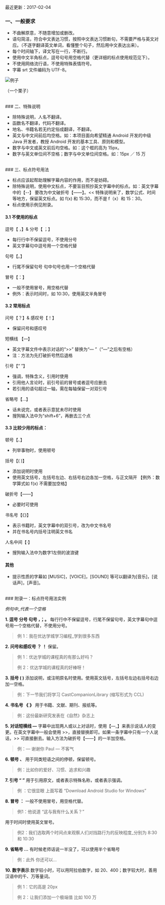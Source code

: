 最近更新：2017-02-04




### 一、一般要求

* 不曲解原意，不随意增加或删改。
* 语句简洁，符合中文表达习惯，按照中文表达习惯断句，不需要严格与英文对应。（不逐字翻译英文单词，看懂整个句子，然后用中文表达出来）。
* 每个时间轴下，译文写在一行，不断行。
* 使用中文半角标点，逗号句号用空格代替（更详细的标点使用规范见下）。
* 不使用网络流行语，不使用特殊表情符号。
* 字幕 srt 文件编码为 UTF-8。


![例子](https://ww1.sinaimg.cn/large/006tKfTcjw1fce9ts7mk8j30es0b4tau.jpg)

（一个栗子）

<br>
### 二、特殊说明

* 除特殊说明，人名不翻译。
* 函数名不翻译，代码不翻译。
* 地名、书籍名若无约定俗成翻译，不翻译。
* 英文与中文间前后均空格。如：本项目面向希望精通 Android 开发的中级 Java 开发者，教授 Android 开发的基本工具、原则和模型。
* 数字与中文或英文前后均空格。如：这个框的高为 15px。
* 数字与英文单位间不空格；数字与中文单位间空格。如：15px ／ 15 万


<br>
### 三、标点符号用法

* 标点应该起帮助理解字幕内容的作用，而不是妨碍。
* 除特殊说明，使用中文标点，不要盲目照抄英文字幕中的标点。如：英文字幕中的【--】 要改为中文破折号【——】。<<  特殊说明来了，数学公式、时间等地方，保留英文标点。如 f(x) 和 15:30，而不是 f（x）和 15：30。
* 标点使用示例见附录。


#### 3.1 不使用的标点

逗号【 ，】& 分号【 ；】
* 每行行中不保留逗号，不使用分号
* 英文字幕句中逗号用一个空格代替 

句号【。】
* 行尾不保留句号 句中句号也用一个空格代替

冒号【：】
* 一般不使用冒号，用空格代替
* 例外：表示时间时，如 10:30，使用英文半角冒号

#### 3.2 常用标点

问号【？】& 感叹号【！】
* 保留问号和感叹号

短横线 【—】
* 英文字幕文件中表示对话的“>>” 替换为“— ”​（“—”之后有空格）
* 注：方法为先打破折号然后退格

引号【“ ”】
* 强调，特殊含义，引用时使用
* 引用他人言论时，前引号前的冒号或者逗号应删去
* 若引用的语句超过一轴，需在每轴保留一对双引号

省略号【…】
* 话未说完，或者表示意犹未尽时使用
* 搜狗输入法中为“shift+6”，再删去三个点

#### 3.3 比较少用的标点：

顿号【、】
* 列举事物时，使用顿号

括号【( )】
* 添加说明时使用
* 使用英文括号，左括号左边、右括号右边各加一空格，与正文隔开 【例外：数学算式如 f(x) 不需要加空格】

破折号【——】
* 必要时可使用

书名号【《》】
* 表示书籍时，英文字幕中的双引号，改为中文书名号
* 并在书名号内括号注明英文书名

人名中间【·】

- 搜狗输入法中为数字1左侧的波浪键

#### 其他
* 提示性质的字幕如 [MUSIC]，[VOICE]，[SOUND] 等可以翻译为[音乐]，[说话声]，[声音]。



<br>
### 附录一：标点符号用法实例

*例句中_代表一个空格*

**1. 逗号 分号 句号 ，；。**
每行行中不保留逗号，行尾不保留句号，英文字幕句中逗号用一个空格代替，不使用分号。

> 例 1：我在优达学城学习编程_学到很多东西

**2. 问号和感叹号 ？ ！**
保留。

> 例 1：优达学城的课程真的有那么好吗？
>
> 例 2：优达学城的课程真的好棒呀！

**3. 括号 ( )**
添加说明，或注明原名时使用。使用英文括号，左括号左边右括号右边加一空格。

> 例：下一节我们将学习 CastCompanionLibrary (缩写形式为 CCL)

**4. 书名号 《 》**
用于书籍、文献、期刊、报纸等。

> 例：这份最新研究发表在《自然》杂志上

**5. 对话短横线 —**
字幕中出现两人或以上对话时，使用【—_】来表示说话人的变更。在英文字幕中一般会使用 >>，直接替换即可。如果一条字幕中只有一个人说话，>> 可直接删去。输入方法为破折号【——】的一半加空格。

> 例：— 谢谢你 Paul — 不客气

**6. 顿号 、**
用于同类短语之间的停顿，保留顿号。

> 例：比如你的爱好、习惯、追求和兴趣

**7. 引号 “ ”**
用于引用原文，或者表示特殊名称，或者表示强调。

> 例 ：它很显眼 上面写着 “Download Android Studio for Windows”
>

**8. 冒号 ：**
一般不使用冒号，用空格代替。

> 例1：他说道 “这与我有什么关系？”

用于时间时使用英文冒号。

> 例2：我们选取两个时间点来观察人们对挡路行为的反映程度_分别为 8:30 和 10:30

**9. 省略号 …**
有时候老师话说一半没了，可以使用半个省略号

> 例：此外 你还可以…

**10. 数字表示**
数字较小时，可以用阿拉伯数字，如 20、400；数字较大时，善用汉语中的千、万等量词。

> 例 1：它的高是 20px
>
> 例 2：让我们添加一个极端值 比如 100 万
